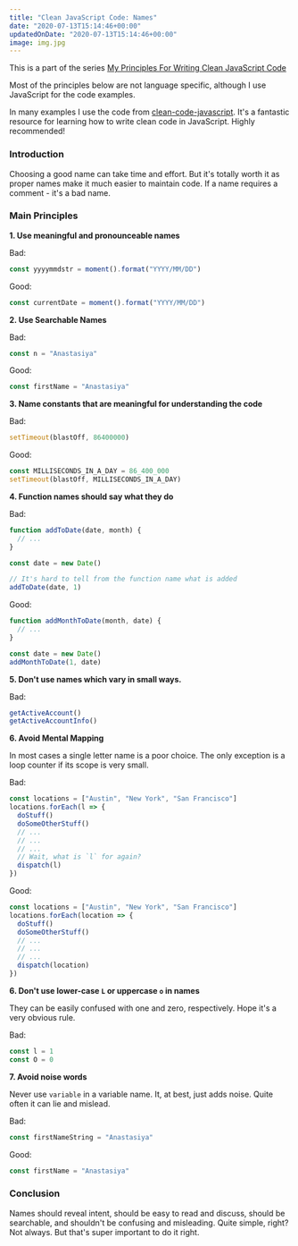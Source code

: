 ```yaml
---
title: "Clean JavaScript Code: Names"
date: "2020-07-13T15:14:46+00:00"
updatedOnDate: "2020-07-13T15:14:46+00:00"
image: img.jpg
---
```


This is a part of the series [My Principles For Writing Clean JavaScript Code](https://anastasiya.dev/clean-js-code/)

Most of the principles below are not language specific, although I use JavaScript for the code examples.

In many examples I use the code from [clean-code-javascript](https://github.com/ryanmcdermott/clean-code-javascript). It's a fantastic resource for learning how to write clean code in JavaScript. Highly recommended!

### Introduction

Choosing a good name can take time and effort. But it's totally worth it as proper names make it much easier to maintain code. If a name requires a comment - it's a bad name.

### Main Principles

**1. Use meaningful and pronounceable names**

Bad:

```javascript
const yyyymmdstr = moment().format("YYYY/MM/DD")
```

Good:

```javascript
const currentDate = moment().format("YYYY/MM/DD")
```

**2. Use Searchable Names**

Bad:

```javascript
const n = "Anastasiya"
```

Good:

```javascript
const firstName = "Anastasiya"
```

**3. Name constants that are meaningful for understanding the code**

Bad:

```javascript
setTimeout(blastOff, 86400000)
```

Good:

```javascript
const MILLISECONDS_IN_A_DAY = 86_400_000
setTimeout(blastOff, MILLISECONDS_IN_A_DAY)
```

**4. Function names should say what they do**

Bad:

```javascript
function addToDate(date, month) {
  // ...
}

const date = new Date()

// It's hard to tell from the function name what is added
addToDate(date, 1)
```

Good:

```javascript
function addMonthToDate(month, date) {
  // ...
}

const date = new Date()
addMonthToDate(1, date)
```

**5. Don't use names which vary in small ways.**

Bad:

```javascript
getActiveAccount()
getActiveAccountInfo()
```

**6. Avoid Mental Mapping**

In most cases a single letter name is a poor choice. The only exception is a loop counter if its scope is very small.

Bad:

```javascript
const locations = ["Austin", "New York", "San Francisco"]
locations.forEach(l => {
  doStuff()
  doSomeOtherStuff()
  // ...
  // ...
  // ...
  // Wait, what is `l` for again?
  dispatch(l)
})
```

Good:

```javascript
const locations = ["Austin", "New York", "San Francisco"]
locations.forEach(location => {
  doStuff()
  doSomeOtherStuff()
  // ...
  // ...
  // ...
  dispatch(location)
})
```

**6. Don't use lower-case `L` or uppercase `o` in names**

They can be easily confused with one and zero, respectively. Hope it's a very obvious rule.

Bad:

```javascript
const l = 1
const O = 0
```

**7. Avoid noise words**

Never use `variable` in a variable name. It, at best, just adds noise. Quite often it can lie and mislead.

Bad:

```javascript
const firstNameString = "Anastasiya"
```

Good:

```javascript
const firstName = "Anastasiya"
```

### Conclusion

Names should reveal intent, should be easy to read and discuss, should be searchable, and shouldn't be confusing and misleading. Quite simple, right? Not always. But that's super important to do it right.
